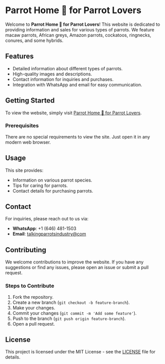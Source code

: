 # Parrot Home 🦜 for Parrot Lovers

Welcome to **Parrot Home 🦜 for Parrot Lovers**! This website is dedicated to providing information and sales for various types of parrots. We feature macaw parrots, African greys, Amazon parrots, cockatoos, ringnecks, conures, and some hybrids.

## Features

- Detailed information about different types of parrots.
- High-quality images and descriptions.
- Contact information for inquiries and purchases.
- Integration with WhatsApp and email for easy communication.

## Getting Started

To view the website, simply visit [Parrot Home 🦜 for Parrot Lovers](https://username.github.io).

### Prerequisites

There are no special requirements to view the site. Just open it in any modern web browser.

## Usage

This site provides:
- Information on various parrot species.
- Tips for caring for parrots.
- Contact details for purchasing parrots.

## Contact

For inquiries, please reach out to us via:
- **WhatsApp**: +1 (646) 481-1503
- **Email**: [talkingparrotsindustry@com](mailto:talkingparrotsindustry@com)

## Contributing

We welcome contributions to improve the website. If you have any suggestions or find any issues, please open an issue or submit a pull request.

### Steps to Contribute

1. Fork the repository.
2. Create a new branch (`git checkout -b feature-branch`).
3. Make your changes.
4. Commit your changes (`git commit -m 'Add some feature'`).
5. Push to the branch (`git push origin feature-branch`).
6. Open a pull request.

## License

This project is licensed under the MIT License - see the [LICENSE](LICENSE) file for details.
